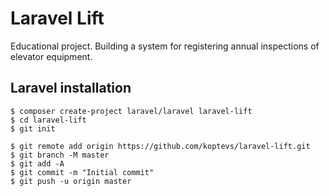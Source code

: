# Laravel Lift
Educational project. 
Building a system for registering annual inspections of elevator equipment.

## Laravel installation

````
$ composer create-project laravel/laravel laravel-lift
$ cd laravel-lift
$ git init

$ git remote add origin https://github.com/koptevs/laravel-lift.git
$ git branch -M master
$ git add -A
$ git commit -m "Initial commit"
$ git push -u origin master
````
